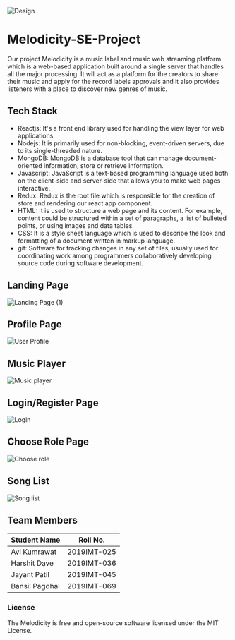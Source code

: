 
![Design](https://user-images.githubusercontent.com/56076028/141937031-e7329cb4-6696-4559-8363-bffa026a3ee1.png)


# Melodicity-SE-Project
Our project Melodicity is a music label and music web streaming platform which is a web-based application built around a single server that handles all the major processing. It will act as a platform for the creators to share their music and apply for the record labels approvals and it also provides listeners with a place to discover new genres of music. 

## Tech Stack
* Reactjs: It's a front end library used for handling the view layer for web applications.
* Nodejs: It is primarily used for non-blocking, event-driven servers, due to its single-threaded nature.
* MongoDB: MongoDB is a database tool that can manage document-oriented information, store or retrieve information.
* Javascript: JavaScript is a text-based programming language used both on the client-side and server-side that allows you to make web pages interactive.
* Redux: Redux is the root file which is responsible for the creation of store and rendering our react app component.
* HTML: It is used to structure a web page and its content. For example, content could be structured within a set of paragraphs, a list of bulleted points, or using images and data tables.
* CSS: It is a style sheet language which is used to describe the look and formatting of a document written in markup language.
* git: Software for tracking changes in any set of files, usually used for coordinating work among programmers collaboratively developing source code during software development.

## Landing Page

![Landing Page (1)](https://user-images.githubusercontent.com/56076028/142868867-6914f523-dd00-4579-aea9-18cdfff2852b.png)

## Profile Page

![User Profile](https://user-images.githubusercontent.com/56076028/142869229-1d06ae70-d05e-4512-b7ca-2288c01be48f.png)


## Music Player

![Music player](https://user-images.githubusercontent.com/56076028/142867884-d56d0653-3585-4ec9-bd79-554d109eb38d.png)


## Login/Register Page

![Login](https://user-images.githubusercontent.com/56076028/142867979-b4d23e0f-f476-40b8-94d8-f3b0856aee63.png)


## Choose Role Page

![Choose role](https://user-images.githubusercontent.com/56076028/142867997-9e7ecb36-13e4-4d2e-8264-d43eea23142c.png)


## Song List

![Song list](https://user-images.githubusercontent.com/56076028/142868903-74bf96c1-4138-4917-83f7-16d7bb225d7e.png)


## Team Members

Student Name | Roll No.
---|---
Avi Kumrawat | 2019IMT-025
Harshit Dave | 2019IMT-036
Jayant Patil | 2019IMT-045
Bansil Pagdhal | 2019IMT-069

### License

The Melodicity is free and open-source software licensed under the MIT License.
